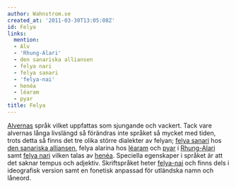 ```yaml
---
author: Wahnstrom.se
created_at: '2011-03-30T13:05:08Z'
id: Felya
links:
  mention:
  - Alv
  - 'Rhung-Alari'
  - den sanariska alliansen
  - felya nari
  - felya sanari
  - 'felya-nai'
  - henéa
  - léaram
  - pyar
title: Felya
---
```


[Alvernas] språk vilket uppfattas som sjungande och vackert. Tack vare alvernas långa livslängd så
förändras inte språket så mycket med tiden, trots detta så finns det tre olika större dialekter av
felyan; [felya sanari] hos [den sanariska alliansen], felya alarina hos [léaram] och [pyar] i
[Rhung-Alari] samt [felya nari] vilken talas av [henéa]. Speciella egenskaper i språket är att det
saknar tempus och adjektiv. Skriftspråket heter [felya-nai] och finns dels i ideografisk version
samt en fonetisk anpassad för utländska namn och låneord.

  [Alvernas]: Alv
  [felya sanari]: felya_sanari
  [den sanariska alliansen]: den_sanariska_alliansen
  [léaram]: léaram
  [pyar]: pyar
  [Rhung-Alari]: Rhung-Alari
  [felya nari]: felya_nari
  [henéa]: henéa
  [felya-nai]: felya-nai